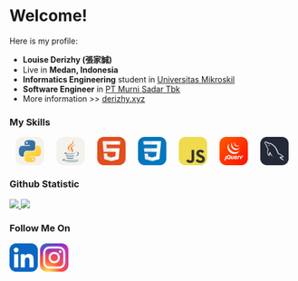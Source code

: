# Welcome! 

Here is my profile:
 * **Louise Derizhy (張家誠)**
 * Live in **Medan, Indonesia**
 * **Informatics Engineering** student in [Universitas Mikroskil](https://www.mikroskil.ac.id/)
 * **Software Engineer** in [PT Murni Sadar Tbk](https://rsmurniteguh.com/)
 * More information >> [derizhy.xyz](https://derizhy.com)

### My Skills
<div style="display:flex; justify-content:space-around;">
  <img src="icons/Python-Light.svg" width="50">
  <img src="icons/Java-Light.svg" width="50">
  <img src="icons/HTML.svg" width="50">
  <img src="icons/CSS.svg" width="50">
  <img src="icons/JavaScript.svg" width="50">
  <img src="icons/JQuery.svg" width="50">
  <img src="icons/MySQL-Dark.svg" width="50">
</div>

### Github Statistic
<p align="left">
<a href="https://github.com/DerizhyLouise">
  <img height="180em" src="https://github-readme-stats-eight-theta.vercel.app/api?username=DerizhyLouise&show_icons=true&theme=synthwave&include_all_commits=true&count_private=true"/>
  <img height="180em" src="https://github-readme-stats-eight-theta.vercel.app/api/top-langs/?username=DerizhyLouise&layout=compact&langs_count=8&theme=synthwave"/>
</a>
</p>

### Follow Me On
<div>
  <a href="https://www.linkedin.com/in/louisederizhy"><img src="icons/LinkedIn.svg" width="50"></a>
  <a href="https://www.instagram.com/derizheese/"><img src="icons/Instagram.svg" width="50"></a>
</div>
